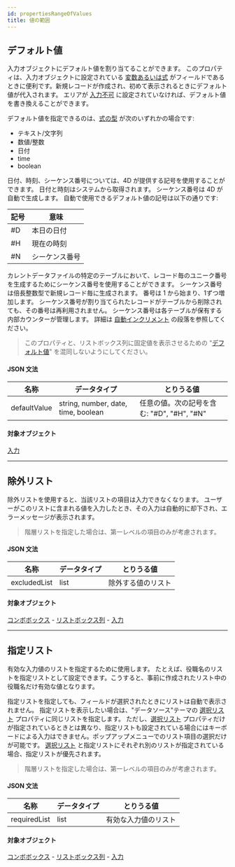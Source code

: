 ```yaml
---
id: propertiesRangeOfValues
title: 値の範囲
---
```


## デフォルト値

入力オブジェクトにデフォルト値を割り当てることができます。 このプロパティは、入力オブジェクトに設定されている [変数あるいは式](properties_Object.md#変数あるいは式) がフィールドであるときに便利です。新規レコードが作成され、初めて表示されるときにデフォルト値が代入されます。 エリアが [入力不可](properties_Entry.md#入力可) に設定されていなければ、デフォルト値を書き換えることができます。

デフォルト値を指定できるのは、[式の型](properties_Object.md#式の型) が次のいずれかの場合です:

- テキスト/文字列
- 数値/整数
- 日付
- time
- boolean

日付、時刻、シーケンス番号については、4D が提供する記号を使用することができます。 日付と時刻はシステムから取得されます。 シーケンス番号は 4D が自動で生成します。 自動で使用できるデフォルト値の記号は以下の通りです:

| 記号 | 意味      |
| -- | ------- |
| #D | 本日の日付   |
| #H | 現在の時刻   |
| #N | シーケンス番号 |

カレントデータファイルの特定のテーブルにおいて、レコード毎のユニーク番号を生成するためにシーケンス番号を使用することができます。 シーケンス番号は倍長整数型で新規レコード毎に生成されます。 番号は 1 から始まり、1ずつ増加します。 シーケンス番号が割り当てられたレコードがテーブルから削除されても、その番号は再利用されません。 シーケンス番号は各テーブルが保有する内部カウンターが管理します。 詳細は [自動インクリメント](https://doc.4d.com/4Dv18/4D/18/Field-properties.300-4575567.ja.html#976029) の段落を参照してください。

> このプロパティと、リストボックス列に固定値を表示させるための "[デフォルト値](properties_DataSource.md#デフォルト値)" を混同しないようにしてください。

#### JSON 文法

| 名称           | データタイプ                              | とりうる値                          |
| ------------ | ----------------------------------- | ------------------------------ |
| defaultValue | string, number, date, time, boolean | 任意の値。次の記号を含む: "#D", "#H", "#N" |

#### 対象オブジェクト

[入力](input_overview.md)

---

## 除外リスト

除外リストを使用すると、当該リストの項目は入力できなくなります。 ユーザーがこのリストに含まれる値を入力したとき、その入力は自動的に却下され、エラーメッセージが表示されます。
> 階層リストを指定した場合は、第一レベルの項目のみが考慮されます。

#### JSON 文法

| 名称           | データタイプ | とりうる値     |
| ------------ | ------ | --------- |
| excludedList | list   | 除外する値のリスト |

#### 対象オブジェクト

[コンボボックス](comboBox_overview.md) - [リストボックス列](listbox_overview.md#リストボックス列) - [入力](input_overview.md)

---

## 指定リスト

有効な入力値のリストを指定するために使用します。 たとえば、役職名のリストを指定リストとして設定できます。こうすると、事前に作成されたリスト中の役職名だけ有効な値となります。

指定リストを指定しても、フィールドが選択されたときにリストは自動で表示されません。 指定リストを表示したい場合は、"データソース"テーマの [選択リスト](properties_DataSource.md#選択リスト) プロパティに同じリストを指定します。 ただし、[選択リスト](properties_DataSource.md#選択リスト) プロパティだけが指定されているときとは異なり、指定リストも設定されている場合にはキーボードによる入力はできません。ポップアップメニューでのリスト項目の選択だけが可能です。 [選択リスト](properties_DataSource.md#選択リスト) と指定リストにそれぞれ別のリストが指定されている場合、指定リストが優先されます。
> 階層リストを指定した場合は、第一レベルの項目のみが考慮されます。

#### JSON 文法

| 名称           | データタイプ | とりうる値      |
| ------------ | ------ | ---------- |
| requiredList | list   | 有効な入力値のリスト |

#### 対象オブジェクト

[コンボボックス](comboBox_overview.md) - [リストボックス列](listbox_overview.md#リストボックス列) - [入力](input_overview.md)
